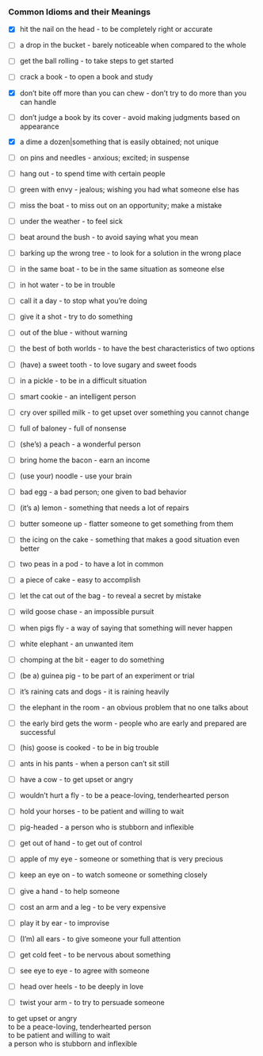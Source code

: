 ### Common Idioms and their Meanings
- [x] hit the nail on the head - to be completely right or accurate
- [ ] a drop in the bucket - barely noticeable when compared to the whole 
- [ ] get the ball rolling - to take steps to get started 
- [ ] crack a book - to open a book and study
- [x] don’t bite off more than you can chew - don’t try to do more than you can handle 
- [ ] don’t judge a book by its cover - avoid making judgments based on appearance
- [x] a dime a dozen|something that is easily obtained; not unique 
- [ ] on pins and needles - anxious; excited; in suspense 
- [ ] hang out - to spend time with certain people  
- [ ] green with envy - jealous; wishing you had what someone else has 
- [ ] miss the boat  - to miss out on an opportunity; make a mistake 
- [ ] under the weather - to feel sick 
- [ ] beat around the bush - to avoid saying what you mean 
- [ ] barking up the wrong tree - to look for a solution in the wrong place 
- [ ] in the same boat - to be in the same situation as someone else 
- [ ] in hot water - to be in trouble 
- [ ] call it a day - to stop what you’re doing 
- [ ] give it a shot - try to do something 
- [ ] out of the blue - without warning 
- [ ] the best of both worlds - to have the best characteristics of two options
- [ ] (have) a sweet tooth - to love sugary and sweet foods  
- [ ] in a pickle - to be in a difficult situation  
- [ ] smart cookie - an intelligent person  
- [ ] cry over spilled milk - to get upset over something you cannot change 
- [ ] full of baloney - full of nonsense
- [ ] (she’s) a peach - a wonderful person
- [ ] bring home the bacon - earn an income
- [ ] (use your) noodle - use your brain
- [ ] bad egg - a bad person; one given to bad behavior
- [ ] (it’s a) lemon - something that needs a lot of repairs
- [ ] butter someone up - flatter someone to get something from them
- [ ] the icing on the cake - something that makes a good situation even better
- [ ] two peas in a pod - to have a lot in common
- [ ] a piece of cake - easy to accomplish
- [ ] let the cat out of the bag - to reveal a secret by mistake  
- [ ] wild goose chase - an impossible pursuit  
- [ ] when pigs fly  - a way of saying that something will never happen 
- [ ] white elephant - an unwanted item  
- [ ] chomping at the bit - eager to do something  
- [ ] (be a) guinea pig - to be part of an experiment or trial  
- [ ] it’s raining cats and dogs - it is raining heavily  
- [ ] the elephant in the room - an obvious problem that no one talks about 
- [ ] the early bird gets the worm - people who are early and prepared are successful
- [ ] (his) goose is cooked - to be in big trouble  
- [ ] ants in his pants - when a person can’t sit still  
- [ ] have a cow - to get upset or angry  
- [ ] wouldn’t hurt a fly - to be a peace-loving, tenderhearted person  
- [ ] hold your horses  - to be patient and willing to wait  
- [ ] pig-headed - a person who is stubborn and inflexible
- [ ] get out of hand - to get out of control
- [ ] apple of my eye - someone or something that is very precious
- [ ] keep an eye on - to watch someone or something closely 
- [ ] give a hand - to help someone
- [ ] cost an arm and a leg - to be very expensive
- [ ] play it by ear - to improvise
- [ ] (I’m) all ears - to give someone your full attention
- [ ] get cold feet - to be nervous about something
- [ ] see eye to eye - to agree with someone
- [ ] head over heels - to be deeply in love
- [ ] twist your arm - to try to persuade someone










to get upset or angry  
to be a peace-loving, tenderhearted person  
to be patient and willing to wait  
a person who is stubborn and inflexible
